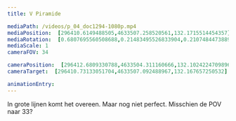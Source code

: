 ```yaml
---
title: V Piramide

mediaPath: /videos/p_04_doc1294-1080p.mp4
mediaPosition:  [296410.6149488505,4633507.258520561,132.1715514454357]
mediaRotation:  [0.6807695560508688,0.21483495526833904,0.21074844738893353,0.66782021942459]
mediaScale: 1
cameraFOV: 34

cameraPosition:  [296412.6809330788,4633504.311160666,132.1024224709896]
cameraTarget:  [296410.73133051704,4633507.092488967,132.167657250532]

animationEntry: 
---
```

In grote lijnen komt het overeen. Maar nog niet perfect. Misschien de POV naar 33?
